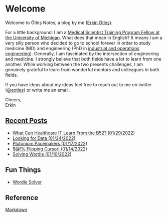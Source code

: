 # Welcome

Welcome to Ötleş Notes, a blog by me ([Erkin Ötleş](https://eotles.github.io)).

For a little background: I am a [Medical Scientist Training Program Fellow at the University of Michigan](https://medicine.umich.edu/medschool/education/md-phd-program). What does that mean in English? It means I am a very silly person who decided to go to school forever in order to study medicine (MD) and engineering (PhD in [industrial and operations engineering](https://ioe.engin.umich.edu)). Generally, I am fascinated by the intersection of engineering and medicine. I strongly believe that both fields have a lot to learn from one another. While working between the two presents challenges, I am genuinely grateful to learn from wonderful mentors and colleagues in both fields.

If you have ideas about my ideas feel free to reach out to me on twitter ([@eotles](https://twitter.com/eotles)) or write me an email.

Cheers, <br />
Erkin  <br />


## [Recent Posts](/posts/readme.md)
* [What Can Healthcare IT Learn From the B52? (01/29/2022)](/posts/20220129_b52_health_IT/readme.md)
* [Looking for Data (01/24/2022)](/posts/20220124_looking_for_data/readme.md)
* [Plutonium Pacemakers (01/17/2022)](/posts/20220117_plutonium_pacemakers/readme.md)
* [$@!% Flipping Cursor! (01/14/2022)](/posts/20220114_mouse_cursor_flip/readme.md)
* [Solving Wordle (01/10/2022)](/posts/20220110_solving_wordle/readme.md)


## Fun Things
* [Wordle Solver](/posts/20220110_solving_wordle/gameplay_refined_list.html)

## Reference
[Markdown](markdown.md)

